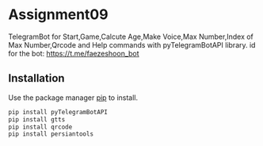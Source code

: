 # Assignment09

TelegramBot for Start,Game,Calcute Age,Make Voice,Max Number,Index of Max Number,Qrcode and Help commands with pyTelegramBotAPI library.
id for the bot: https://t.me/faezeshoon_bot


## Installation

Use the package manager [pip](https://pip.pypa.io/en/stable/) to install.

```bash
pip install pyTelegramBotAPI
pip install gtts
pip install qrcode
pip install persiantools
```